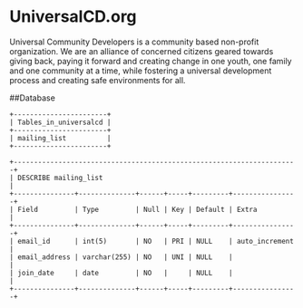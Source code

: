 # UniversalCD.org

Universal Community Developers is a community based non-profit organization. We are an alliance of concerned citizens geared towards giving back, paying it forward and creating change in one youth, one family and one community at a time, while fostering a universal development process and creating safe environments for all.

##Database
```
+-----------------------+
| Tables_in_universalcd |
+-----------------------+
| mailing_list          |
+-----------------------+
```

```
+----------------------------------------------------------------------+
| DESCRIBE mailing_list                                                |
+---------------+--------------+------+-----+---------+----------------+
| Field         | Type         | Null | Key | Default | Extra          |
+---------------+--------------+------+-----+---------+----------------+
| email_id      | int(5)       | NO   | PRI | NULL    | auto_increment |
| email_address | varchar(255) | NO   | UNI | NULL    |                |
| join_date     | date         | NO   |     | NULL    |                |
+---------------+--------------+------+-----+---------+----------------+
```
